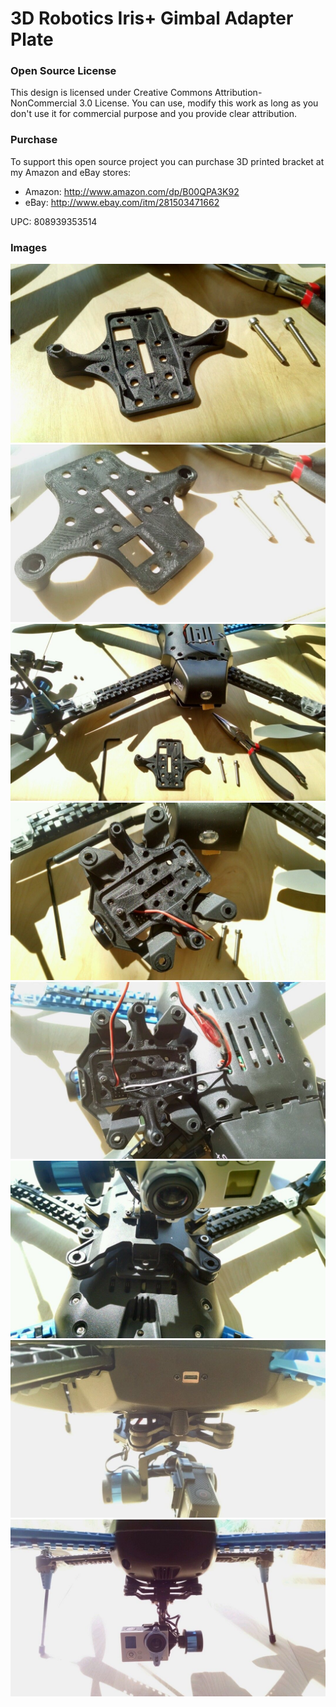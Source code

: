 3D Robotics Iris+ Gimbal Adapter Plate
======================================

### Open Source License

This design is licensed under Creative Commons Attribution-NonCommercial 3.0 License.
You can use, modify this work as long as you don't use it for commercial purpose and
you provide clear attribution.

### Purchase

To support this open source project you can purchase 3D printed bracket at my Amazon and eBay stores:

 * Amazon: http://www.amazon.com/dp/B00QPA3K92
 * eBay: http://www.ebay.com/itm/281503471662

UPC: 808939353514

### Images

![1.jpg](./1.jpg)
![2.jpg](./2.jpg)
![3.jpg](./3.jpg)
![4.jpg](./4.jpg)
![5.jpg](./5.jpg)
![6.jpg](./6.jpg)
![7.jpg](./7.jpg)
![8.jpg](./8.jpg)
